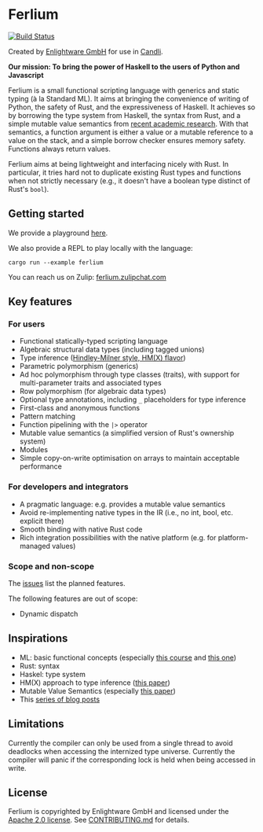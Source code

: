 # Ferlium

[![Build Status][ci-badge]][ci-url]

[ci-badge]: https://github.com/enlightware/ferlium/actions/workflows/ci.yml/badge.svg
[ci-url]: https://github.com/enlightware/ferlium/actions

Created by [Enlightware GmbH](https://enlightware.ch) for use in [Candli](https://cand.li).

**Our mission: To bring the power of Haskell to the users of Python and Javascript**

Ferlium is a small functional scripting language with generics and static typing (à la Standard ML).
It aims at bringing the convenience of writing of Python, the safety of Rust, and the expressiveness of Haskell.
It achieves so by borrowing the type system from Haskell, the syntax from Rust, and a simple mutable value semantics from [recent academic research](https://www.jot.fm/issues/issue_2022_02/article2.pdf).
With that semantics, a function argument is either a value or a mutable reference to a value on the stack, and a simple borrow checker ensures memory safety.
Functions always return values.

Ferlium aims at being lightweight and interfacing nicely with Rust.
In particular, it tries hard not to duplicate existing Rust types and functions when not strictly necessary (e.g., it doesn't have a boolean type distinct of Rust's `bool`).


## Getting started

We provide a playground [here](https://enlightware.github.io/ferlium/playground/).

We also provide a REPL to play locally with the language:
```
cargo run --example ferlium
```

You can reach us on Zulip: [ferlium.zulipchat.com](https://ferlium.zulipchat.com)

## Key features

### For users

* Functional statically-typed scripting language
* Algebraic structural data types (including tagged unions)
* Type inference ([Hindley-Milner style, HM(X) flavor](https://www.researchgate.net/profile/Martin-Sulzmann/publication/220346751_Type_Inference_with_Constrained_Types/links/5ab00c0b0f7e9b4897c1d25b/Type-Inference-with-Constrained-Types.pdf))
* Parametric polymorphism (generics)
* Ad hoc polymorphism through type classes (traits), with support for multi-parameter traits and associated types
* Row polymorphism (for algebraic data types)
* Optional type annotations, including `_` placeholders for type inference
* First-class and anonymous functions
* Pattern matching
* Function pipelining with the `|>` operator
* Mutable value semantics (a simplified version of Rust's ownership system)
* Modules
* Simple copy-on-write optimisation on arrays to maintain acceptable performance

### For developers and integrators

* A pragmatic language: e.g. provides a mutable value semantics
* Avoid re-implementing native types in the IR (i.e., no int, bool, etc. explicit there)
* Smooth binding with native Rust code
* Rich integration possibilities with the native platform (e.g. for platform-managed values)

### Scope and non-scope

The [issues](https://github.com/enlightware/ferlium/issues?q=is%3Aissue+is%3Aopen+label%3Aenhancement) list the planned features.

The following features are out of scope:
* Dynamic dispatch

## Inspirations

* ML: basic functional concepts (especially [this course](https://pauillac.inria.fr/~remy/mpri/) and [this one](https://cs3110.github.io/textbook/chapters/interp/inference.html))
* Rust: syntax
* Haskel: type system
* HM(X) approach to type inference ([this paper](https://www.researchgate.net/profile/Martin-Sulzmann/publication/220346751_Type_Inference_with_Constrained_Types/links/5ab00c0b0f7e9b4897c1d25b/Type-Inference-with-Constrained-Types.pdf))
* Mutable Value Semantics (especially [this paper](https://www.jot.fm/issues/issue_2022_02/article2.pdf))
* This [series of blog posts](https://thunderseethe.dev/posts/type-inference/)

## Limitations

Currently the compiler can only be used from a single thread to avoid deadlocks when accessing the internized type universe.
Currently the compiler will panic if the corresponding lock is held when being accessed in write.

## License

Ferlium is copyrighted by Enlightware GmbH and licensed under the [Apache 2.0 license](LICENSE).
See [CONTRIBUTING.md](CONTRIBUTING.md) for details.